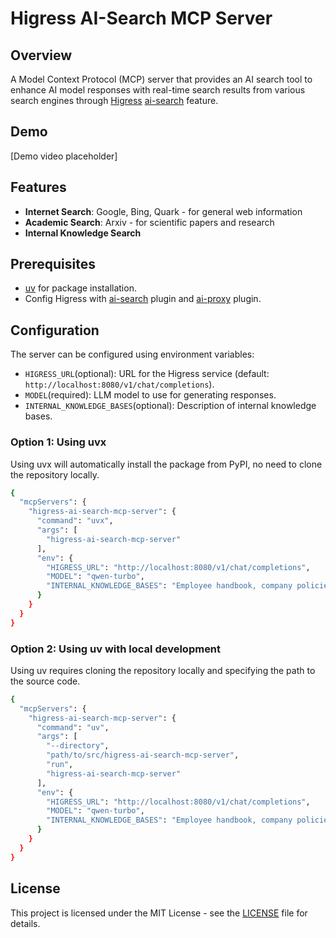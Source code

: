 # Higress AI-Search MCP Server

## Overview

A Model Context Protocol (MCP) server that provides an AI search tool to enhance AI model responses with real-time search results from various search engines through [Higress](https://higress.cn/) [ai-search](https://github.com/alibaba/higress/blob/main/plugins/wasm-go/extensions/ai-search/README.md) feature.

## Demo

[Demo video placeholder]

## Features

- **Internet Search**: Google, Bing, Quark - for general web information
- **Academic Search**: Arxiv - for scientific papers and research
- **Internal Knowledge Search**

## Prerequisites

- [uv](https://github.com/astral-sh/uv) for package installation.
- Config Higress with [ai-search](https://github.com/alibaba/higress/blob/main/plugins/wasm-go/extensions/ai-search/README.md) plugin and [ai-proxy](https://github.com/alibaba/higress/blob/main/plugins/wasm-go/extensions/ai-proxy/README.md) plugin.

## Configuration

The server can be configured using environment variables:

- `HIGRESS_URL`(optional): URL for the Higress service (default: `http://localhost:8080/v1/chat/completions`).
- `MODEL`(required): LLM model to use for generating responses.
- `INTERNAL_KNOWLEDGE_BASES`(optional): Description of internal knowledge bases.

### Option 1: Using uvx

Using uvx will automatically install the package from PyPI, no need to clone the repository locally.

```bash
{
  "mcpServers": {
    "higress-ai-search-mcp-server": {
      "command": "uvx",
      "args": [
        "higress-ai-search-mcp-server"
      ],
      "env": {
        "HIGRESS_URL": "http://localhost:8080/v1/chat/completions",
        "MODEL": "qwen-turbo",
        "INTERNAL_KNOWLEDGE_BASES": "Employee handbook, company policies, internal process documents"
      }
    }
  }
}
```

### Option 2: Using uv with local development

Using uv requires cloning the repository locally and specifying the path to the source code.

```bash
{
  "mcpServers": {
    "higress-ai-search-mcp-server": {
      "command": "uv",
      "args": [
        "--directory",
        "path/to/src/higress-ai-search-mcp-server",
        "run",
        "higress-ai-search-mcp-server"
      ],
      "env": {
        "HIGRESS_URL": "http://localhost:8080/v1/chat/completions",
        "MODEL": "qwen-turbo",
        "INTERNAL_KNOWLEDGE_BASES": "Employee handbook, company policies, internal process documents"
      }
    }
  }
}
```

## License

This project is licensed under the MIT License - see the [LICENSE](LICENSE) file for details.
